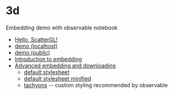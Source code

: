 
# 3d

Embedding demo with observable notebook

* [Hello, ScatterGL!](https://observablehq.com/d/378cfe37389da2f5)
* [demo (localhost)](http://localhost/~pbogden/pbogden.github.io/3d/)
* [demo (public)](https://pbogden.github.io/3d)
* [Introduction to embedding](https://observablehq.com/@observablehq/introduction-to-embedding)
* [Advanced embedding and downloading](https://observablehq.com/@observablehq/downloading-and-embedding-notebooks)
  * [default stylesheet](https://github.com/observablehq/inspector/blob/master/src/style.css)
  * [default stylesheet minified](https://github.com/observablehq/inspector/blob/master/src/style.css)
  * [tachyons](http://tachyons.io/) -- custom styling recommended by observable
